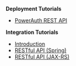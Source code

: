 **Deployment Tutorials**

- [PowerAuth REST API](./Deploying-PowerAuth-Standard-RESTful-API.md)

**Integration Tutorials**

- [Introduction](./Introduction.md)
- [RESTful API (Spring)](./RESTful-API-for-Spring.md)
- [RESTful API (JAX-RS)](./RESTful-API-for-JavaEE.md)
